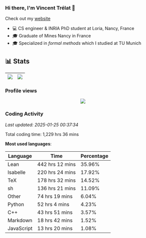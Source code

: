 ### Hi there, I'm Vincent Trélat 👋

Check out my [website](https://vtrelat.github.io)

-   💻 CS engineer & INRIA PhD student at Loria, Nancy, France
-   🎓 Graduate of Mines Nancy in France
-   🎓 Specialized in _formal methods_ which I studied at TU Munich

## 📊 **Stats**

| <img align="center" src="https://readme-stats.clckblog.space/api?username=VTrelat&show_icons=true&include_all_commits=true&theme=tokyonight&hide_border=true" /> | <img align="center" src="https://readme-stats.clckblog.space/api/top-langs/?username=VTrelat&layout=compact&theme=tokyonight&hide_border=true" /> |
| ---------------------------------------------------------------------------------------------------------------------------------------------------------------- | ------------------------------------------------------------------------------------------------------------------------------------------------- |

### Profile views

<p align="center">
 <img src="https://profile-counter.glitch.me/VTrelat/count.svg" />
</p>

<!--automations-->
### Coding Activity
_Last updated: 2025-01-25 00:37:34_

Total coding time: 1,229 hrs 36 mins

**Most used languages**:

| Language | Time | Percentage |
| ------------- | ------------- | ------------- |
| Lean | 442 hrs 12 mins | 35.96% |
| Isabelle | 220 hrs 24 mins | 17.92% |
| TeX | 178 hrs 32 mins | 14.52% |
| sh | 136 hrs 21 mins | 11.09% |
| Other | 74 hrs 19 mins | 6.04% |
| Python | 52 hrs 4 mins | 4.23% |
| C++ | 43 hrs 51 mins | 3.57% |
| Markdown | 18 hrs 42 mins | 1.52% |
| JavaScript | 13 hrs 20 mins | 1.08% |

